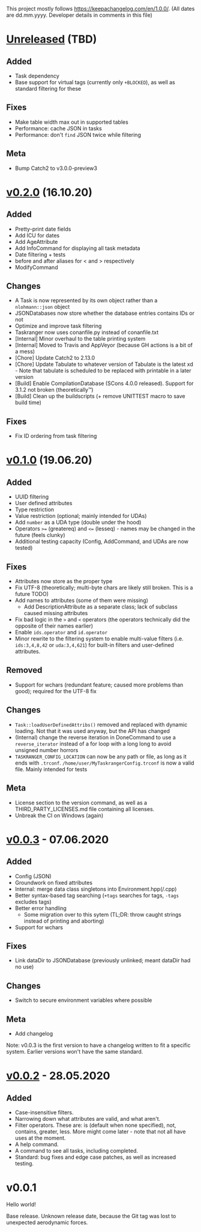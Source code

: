This project mostly follows <https://keepachangelog.com/en/1.0.0/>. (All dates are dd.mm.yyyy. Developer details in comments in this file)

<!--
This file syntax bases itself on https://keepachangelog.com/en/1.0.0/

There's a couple deviations from this standard, one of which is the dates. Dates are in the format of dd.mm.yyyy, because I said so. :D

Additionally, because meta, the version headers are H1s, while subheaders are H2. (The standard sets versions at H2 and subheaders at H3, but since I'm not gonna bother with an H1 for `# Changelog`, I'm just gonna decrease the level).

Finally, there's an additional header for grouping changes: Meta. This one covers meta changes that don't affect the project itself (like CI, changelogs, and changes to various GitHub related stuff)

This file currently cannot be automated. See #12: https://github.com/LunarWatcher/Taskranger/pull/12
Generation tools either rely on issues and PRs, which breaks with my format, or commit messages, which breaks because not all commits actually make a change worth recording. Ideas for better tools are welcome, but until then, this will be handled manually.
-->

# [Unreleased] (TBD)

## Added
* Task dependency
* Base support for virtual tags (currently only `+BLOCKED`), as well as standard filtering for these

## Fixes
* Make table width max out in supported tables
* Performance: cache JSON in tasks
* Performance: don't `find` JSON twice while filtering

## Meta
* Bump Catch2 to v3.0.0-preview3

# [v0.2.0] (16.10.20)

## Added
* Pretty-print date fields
* Add ICU for dates
* Add AgeAttribute
* Add InfoCommand for displaying all task metadata
* Date filtering + tests
* before and after aliases for &lt; and &gt; respectively
* ModifyCommand

## Changes
* A Task is now represented by its own object rather than a `nlohmann::json` object
* JSONDatabases now store whether the database entries contains IDs or not
* Optimize and improve task filtering
* Taskranger now uses conanfile.py instead of conanfile.txt
* [Internal] Minor overhaul to the table printing system
* [Internal] Moved to Travis and AppVeyor (because GH actions is a bit of a mess)
* [Chore] Update Catch2 to 2.13.0
* [Chore] Update Tabulate to whatever version of Tabulate is the latest xd - Note that tabulate is scheduled to be replaced with printable in a later version
* [Build] Enable CompilationDatabase (SCons 4.0.0 released). Support for 3.1.2 not broken (theoretically:tm:)
* [Build] Clean up the buildscripts (+ remove UNITTEST macro to save build time)

## Fixes
* Fix ID ordering from task filtering

# [v0.1.0] (19.06.20)

## Added
* UUID filtering
* User defined attributes
* Type restriction
* Value restriction (optional; mainly intended for UDAs)
* Add `number` as a UDA type (double under the hood)
* Operators `>=` (greatereq) and `<=` (lesseq) - names may be changed in the future (feels clunky)
* Additional testing capacity (Config, AddCommand, and UDAs are now tested)

## Fixes
* Attributes now store as the proper type
* Fix UTF-8 (theoretically; multi-byte chars are likely still broken. This is a future TODO)
* Add names to attributes (some of them were missing)
    * Add DescriptionAttribute as a separate class; lack of subclass caused missing attributes
* Fix bad logic in the `>` and `<` operators (the operators technically did the opposite of their names earlier)
* Enable `ids.operator` and `id.operator`
* Minor rewrite to the filtering system to enable multi-value filters (i.e. `ids:3,4,8,42` or `uda:3,4,621`) for built-in filters and user-defined attributes.

## Removed
* Support for wchars (redundant feature; caused more problems than good); required for the UTF-8 fix

## Changes
* `Task::loadUserDefinedAttribs()` removed and replaced with dynamic loading. Not that it was used anyway, but the API has changed
* (Internal) change the reverse iteration in DoneCommand to use a `reverse_iterator` instead of a for loop with a long long to avoid unsigned number horrors
* `TASKRANGER_CONFIG_LOCATION` can now be any path or file, as long as it ends with `.trconf`. `/home/user/MyTaskrangerConfig.trconf` is now a valid file. Mainly intended for tests

## Meta
* License section to the version command, as well as a THIRD_PARTY_LICENSES.md file containing all licenses.
* Unbreak the CI on Windows (again)

# [v0.0.3] - 07.06.2020

## Added
* Config (JSON)
* Groundwork on fixed attributes
* Internal: merge data class singletons into Environment.hpp(/.cpp)
* Better syntax-based tag searching (`+tags` searches for tags, `-tags` excludes tags)
* Better error handling
    * Some migration over to this sytem (TL;DR: throw caught strings instead of printing and aborting)
* Support for wchars

## Fixes
* Link dataDir to JSONDatabase (previously unlinked; meant dataDir had no use)

## Changes
* Switch to secure environment variables where possible

## Meta
* Add changelog

Note: v0.0.3 is the first version to have a changelog written to fit a specific system. Earlier versions won't have the same standard.

# [v0.0.2] - 28.05.2020

## Added
* Case-insensitive filters.
* Narrowing down what attributes are valid, and what aren't.
* Filter operators. These are: is (default when none specified), not, contains, greater, less. More might come later - note that not all have uses at the moment.
* A help command.
* A command to see all tasks, including completed.
* Standard: bug fixes and edge case patches, as well as increased testing.

# v0.0.1

Hello world!

Base release. Unknown release date, because the Git tag was lost to unexpected aerodynamic forces.


<!-- Links -->
[Unreleased]: //github.com/LunarWatcher/Taskranger/compare/v0.2.0...HEAD
[v0.2.0]: //github.com/LunarWatcher/Taskranger/compare/v0.1.0...v0.2.0
[v0.1.0]: //github.com/LunarWatcher/Taskranger/compare/v0.0.3...v0.1.0
[v0.0.3]: //github.com/LunarWatcher/Taskranger/compare/v0.0.2...v0.0.3
[v0.0.2]: //github.com/LunarWatcher/Taskranger/releases/tag/v0.0.2
